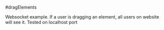 #dragElements

Websocket example. If a user is dragging an element, all users on website will see it. Tested on localhost port


